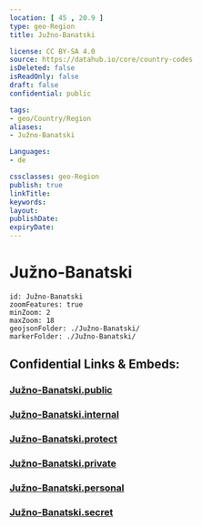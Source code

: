 ```yaml
---
location: [ 45 , 20.9 ] 
type: geo-Region
title: Južno-Banatski

license: CC BY-SA 4.0
source: https://datahub.io/core/country-codes
isDeleted: false
isReadOnly: false
draft: false
confidential: public

tags:
- geo/Country/Region
aliases:
- Južno-Banatski

Languages:
- de

cssclasses: geo-Region
publish: true
linkTitle: 
keywords: 
layout: 
publishDate: 
expiryDate: 
---
```


# Južno-Banatski

```leaflet
id: Južno-Banatski
zoomFeatures: true 
minZoom: 2 
maxZoom: 18
geojsonFolder: ./Južno-Banatski/
markerFolder: ./Južno-Banatski/
```


## Confidential Links & Embeds: 

### [Južno-Banatski.public](/_public/\Earth\Continent\Europe\Europe~South\Serbia\districts~SerbiaJužno-Banatski.public.md) 

### [Južno-Banatski.internal](/_internal/\Earth\Continent\Europe\Europe~South\Serbia\districts~SerbiaJužno-Banatski.internal.md) 

### [Južno-Banatski.protect](/_protect/\Earth\Continent\Europe\Europe~South\Serbia\districts~SerbiaJužno-Banatski.protect.md) 

### [Južno-Banatski.private](/_private/\Earth\Continent\Europe\Europe~South\Serbia\districts~SerbiaJužno-Banatski.private.md) 

### [Južno-Banatski.personal](/_personal/\Earth\Continent\Europe\Europe~South\Serbia\districts~SerbiaJužno-Banatski.personal.md) 

### [Južno-Banatski.secret](/_secret/\Earth\Continent\Europe\Europe~South\Serbia\districts~SerbiaJužno-Banatski.secret.md)


